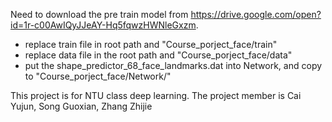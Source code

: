 Need to download the pre train model from https://drive.google.com/open?id=1r-c00AwIQyJJeAY-Hq5fqwzHWNleGxzm.

* replace train file in root path and "Course_porject_face/train"
* replace data file in the root path and "Course_porject_face/data"
* put the shape_predictor_68_face_landmarks.dat into Network, and copy to "Course_porject_face/Network/"

This project is for NTU class deep learning. 
The project member is Cai Yujun, Song Guoxian, Zhang Zhijie

